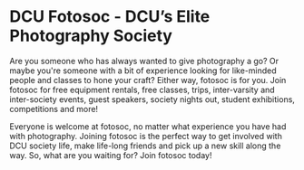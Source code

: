 # DCU Fotosoc - DCU’s Elite Photography Society

Are you someone who has always wanted to give photography a go? Or maybe you're someone with a bit of experience looking for like-minded people and classes to hone your craft? Either way, fotosoc is for you. Join fotosoc for free equipment rentals, free classes, trips, inter-varsity and inter-society events, guest speakers, society nights out, student exhibitions, competitions and more! 

Everyone is welcome at fotosoc, no matter what experience you have had with photography. Joining fotosoc is the perfect way to get involved with DCU society life, make life-long friends and pick up a new skill along the way. So, what are you waiting for? Join fotosoc today!
